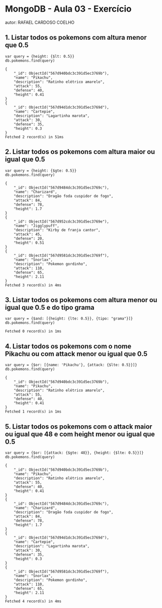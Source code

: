 # MongoDB - Aula 03 - Exercício
autor: RAFAEL CARDOSO COELHO

## 1. Listar todos os pokemons com altura menor que 0.5
```
var query = {height: {$lt: 0.5}}
db.pokemons.find(query)

{
    "_id": ObjectId("567d940bdc3c391d5ec3769b"),
    "name": "Pikachu",
    "description": "Ratinho elétrico amarelo",
    "attack": 55,
    "defense": 40,
    "height": 0.41
}
{
    "_id": ObjectId("567d94d1dc3c391d5ec3769d"),
    "name": "Cartepie",
    "description": "Lagartinha marota",
    "attack": 30,
    "defense": 35,
    "height": 0.3
}
Fetched 2 record(s) in 51ms
```

## 2. Listar todos os pokemons com altura maior ou igual que 0.5
```
var query = {height: {$gte: 0.5}}
db.pokemons.find(query)

{
    "_id": ObjectId("567d9484dc3c391d5ec3769c"),
    "name": "Charizard",
    "description": "Dragão foda cuspidor de fogo",
    "attack": 84,
    "defense": 78,
    "height": 1.7
}
{
    "_id": ObjectId("567d952cdc3c391d5ec3769e"),
    "name": "Jigglypuff",
    "description": "Kirby de franja cantor",
    "attack": 45,
    "defense": 20,
    "height": 0.51
}
{
    "_id": ObjectId("567d9581dc3c391d5ec3769f"),
    "name": "Snorlax",
    "description": "Pokemon gordinho",
    "attack": 110,
    "defense": 65,
    "height": 2.11
}
Fetched 3 record(s) in 4ms
```

## 3. Listar todos os pokemons com altura menor ou igual que 0.5 e do tipo grama 
```
var query = {$and: [{height: {lte: 0.5}}, {tipo: "grama"}]}
db.pokemons.find(query)

Fetched 0 record(s) in 1ms
```

## 4. Listar todos os pokemons com o nome Pikachu ou com attack menor ou igual que 0.5
```
var query = {$or: [{name: 'Pikachu'}, {attack: {$lte: 0.5}}]}
db.pokemons.find(query)

{
    "_id": ObjectId("567d940bdc3c391d5ec3769b"),
    "name": "Pikachu",
    "description": "Ratinho elétrico amarelo",
    "attack": 55,
    "defense": 40,
    "height": 0.41
}
Fetched 1 record(s) in 1ms
```

## 5. Listar todos os pokemons com o attack maior ou igual que 48 e com height menor ou igual que 0.5
```
var query = {$or: [{attack: {$gte: 48}}, {height: {$lte: 0.5}}]}
db.pokemons.find(query)

{
    "_id": ObjectId("567d940bdc3c391d5ec3769b"),
    "name": "Pikachu",
    "description": "Ratinho elétrico amarelo",
    "attack": 55,
    "defense": 40,
    "height": 0.41
}
{
    "_id": ObjectId("567d9484dc3c391d5ec3769c"),
    "name": "Charizard",
    "description": "Dragão foda cuspidor de fogo",
    "attack": 84,
    "defense": 78,
    "height": 1.7
}
{
    "_id": ObjectId("567d94d1dc3c391d5ec3769d"),
    "name": "Cartepie",
    "description": "Lagartinha marota",
    "attack": 30,
    "defense": 35,
    "height": 0.3
}
{
    "_id": ObjectId("567d9581dc3c391d5ec3769f"),
    "name": "Snorlax",
    "description": "Pokemon gordinho",
    "attack": 110,
    "defense": 65,
    "height": 2.11
}
Fetched 4 record(s) in 4ms
```
